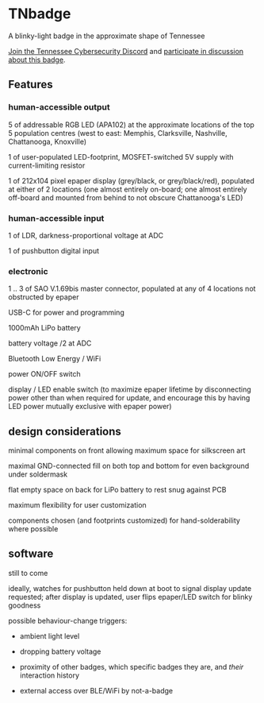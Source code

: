 # TNbadge

A blinky-light badge in the approximate shape of Tennessee

[Join the Tennessee Cybersecurity Discord](https://discord.gg/tninfosec) and
[participate in discussion about this badge](https://discord.com/channels/781280955667185686/1010244036612862144).

## Features

### human-accessible output
5 of addressable RGB LED (APA102) at the approximate locations of the top 5 population centres
(west to east: Memphis, Clarksville, Nashville, Chattanooga, Knoxville)

1 of user-populated LED-footprint, MOSFET-switched 5V supply with current-limiting resistor

1 of 212x104 pixel epaper display (grey/black, or grey/black/red), populated at either of 2 locations
(one almost entirely on-board; one almost entirely off-board and mounted from behind to not obscure Chattanooga's LED)


### human-accessible input
1 of LDR, darkness-proportional voltage at ADC

1 of pushbutton digital input

### electronic
1 .. 3 of SAO V.1.69bis master connector, populated at any of 4 locations not obstructed by epaper

USB-C for power and programming

1000mAh LiPo battery

battery voltage /2 at ADC

Bluetooth Low Energy / WiFi

power ON/OFF switch

display / LED enable switch
(to maximize epaper lifetime by disconnecting power other than when required for update,
and encourage this by having LED power mutually exclusive with epaper power)

## design considerations
minimal components on front allowing maximum space for silkscreen art

maximal GND-connected fill on both top and bottom for even background under soldermask

flat empty space on back for LiPo battery to rest snug against PCB

maximum flexibility for user customization

components chosen (and footprints customized) for hand-solderability where possible

## software
still to come

ideally, watches for pushbutton held down at boot to signal display update requested;
after display is updated, user flips epaper/LED switch for blinky goodness

possible behaviour-change triggers:
- ambient light level

- dropping battery voltage

- proximity of other badges, which specific badges they are, and *their* interaction history

- external access over BLE/WiFi by not-a-badge
